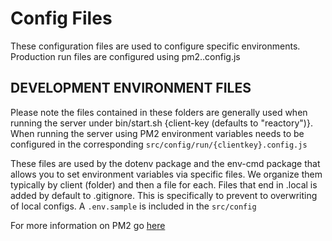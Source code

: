 # Config Files

These configuration files are used to configure specific environments. Production run files are configured using pm2.<environment>.config.js
## DEVELOPMENT ENVIRONMENT FILES
Please note the files contained in these folders are generally used when running the server under bin/start.sh {client-key (defaults to "reactory")}. When running the server using PM2 environment variables needs to be configured in the corresponding ``src/config/run/{clientkey}.config.js``

These files are used by the dotenv package and the env-cmd package that allows you to set environment variables via specific files.  We organize them typically by client (folder) and then a file for each.  Files that end in .local is added by default to .gitignore. This is specifically to prevent to overwriting of local configs. A `.env.sample` is included in the `src/config` 

For more information on PM2 go [here](https://pm2.io)
